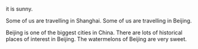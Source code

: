 it is sunny.

Some of us are travelling in Shanghai.
Some of us are travelling in Beijing.

Beijing is one of the biggest cities in China.
There are lots of historical places of interest in Beijing.
The watermelons of Beijing are very sweet.
